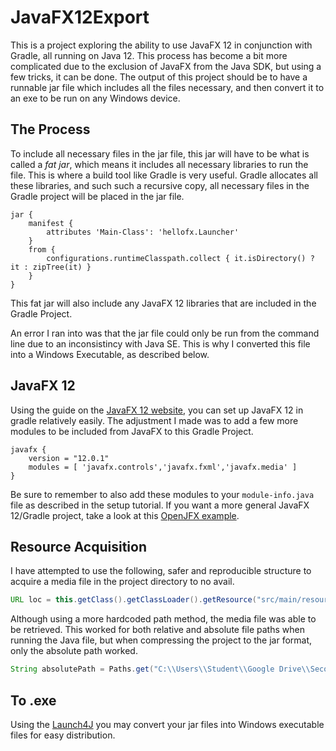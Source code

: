 # JavaFX12Export
This is a project exploring the ability to use JavaFX 12 in conjunction with Gradle, all running on Java 12. 
This process has become a bit more complicated due to the exclusion of JavaFX from the Java SDK, but using a few tricks, it can be done.
The output of this project should be to have a runnable jar file which includes all the files necessary, and then convert it to an exe to be run on any Windows device.

## The Process
To include all necessary files in the jar file, this jar will have to be what is called a <i>fat jar</i>, which means it includes all 
necessary libraries to run the file. This is where a build tool like Gradle is very useful. Gradle allocates all these libraries, and such
such a recursive copy, all necessary files in the Gradle project will be placed in the jar file.

```Gradle
jar {
    manifest {
        attributes 'Main-Class': 'hellofx.Launcher'
    }
    from {
        configurations.runtimeClasspath.collect { it.isDirectory() ? it : zipTree(it) }
    }
}
```

This fat jar will also include any JavaFX 12 libraries that are included in the Gradle Project.

An error I ran into was that the jar file could only be run from the command line due to an inconsistincy with Java SE. This is why I 
converted this file into a Windows Executable, as described below.

## JavaFX 12
Using the guide on the <a href="https://openjfx.io/openjfx-docs/#gradle">JavaFX 12 website</a>, you can set up JavaFX 12 in gradle relatively easily.
The adjustment I made was to add a few more modules to be included from JavaFX to this Gradle Project.

```Gradle
javafx {
    version = "12.0.1"
    modules = [ 'javafx.controls','javafx.fxml','javafx.media' ]
}
```

Be sure to remember to also add these modules to your ```module-info.java``` file as described in the setup tutorial.
If you want a more general JavaFX 12/Gradle project, take a look at this <a href="https://github.com/openjfx/samples/tree/master/HelloFX/Gradle">OpenJFX example</a>.

## Resource Acquisition
I have attempted to use the following, safer and reproducible structure to acquire a media file in the project directory to no avail.
```Java
URL loc = this.getClass().getClassLoader().getResource("src/main/resources/hellofx/Blend_W-gladRLvno7U.mp4");
```

Although using a more hardcoded path method, the media file was able to be retrieved. This worked for both relative and absolute 
file paths when running the Java file, but when compressing the project to the jar format, only the absolute path worked.
```Java
String absolutePath = Paths.get("C:\\Users\\Student\\Google Drive\\Second Year\\Java Projects\\strangeExe\\src\\main\\resources\\hellofx\\Blend_W-gladRLvno7U.mp4").toUri().toString();
```

## To .exe
Using the <a href="http://launch4j.sourceforge.net/">Launch4J</a> you may convert your jar files into Windows executable files for easy
distribution. 

